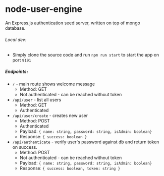 # node-user-engine

An Express.js authentication seed server, written on top of mongo database.

###### Local dev:

 - Simply clone the source code and run `npm run start` to start the app on port `9191`

##### Endpoints:

 - `/` - main route shows welcome message
   - Method: GET
   - Not authenticated - can be reached without token
 - `/api/user` - list all users
   - Method: GET
   - Authenticated
 - `/api/user/create` - creates new user
   - Method: POST
   - Authenticated
   - Payload: ` { name: string, password: string, isAdmin: boolean} `
   - Response: `{ success: boolean } `
 - `/api/authenticate` - verify user's password against db and return token on success.
    - Method: POST
    - Not authenticated - can be reached without token
    - Payload: ` { name: string, password: string, isAdmin: boolean} `
    - Response: `{ success: boolean, token: string } `